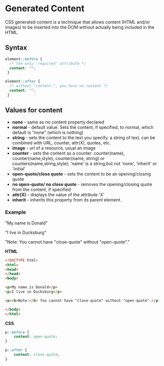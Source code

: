 # Generated Content

CSS generated content is a technique that allows content (HTML and/or images) to be inserted into the DOM without actually being included in the HTML.

## Syntax

```css
element::before {
  /* the only 'required' attribute */
  content: ""; 
 }

element::after {
  /* without "content:", you have no content */
  content: ""; 
 }
 ``` 

## Values for content 

* **none** - same as no content property declared
* **normal** - default value. Sets the content, if specified, to normal, which default is "none" (which is nothing)
* **string** - sets the content to the text you specify. a string of text, can be combined with URL, counter, attr(X), quotes, etc.
* **image** - url of a resource, usual an image
* **counter** - sets the content as a counter. counter(name), counter(name,style), counter(name, string) or counters(name,string,style); 'name' is a string,but not 'none', 'inherit' or 'initial'
* **open-quote/close quote** - sets the content to be an opening/closing quote 
* **no open-quote/ no close quote** - removes the opening/closing quote from the content, if specified 
* **attr(X)** - displays the value of the attribute 'X'
* **inherit** - inherits this property from its parent element.

### Example

"My name is Donald"

"I live in Ducksburg"

"Note: You cannot have "close-quote" without "open-quote"."

**HTML**
```html
<!DOCTYPE html>
<html>
<head>
</head>
<body>

<p>My name is Donald</p>
<p>I live in Ducksburg</p>

<p><b>Note:</b> You cannot have "close-quote" without "open-quote".</p>

</body>
</html>
```
**CSS**
```css
p::before {
    content: open-quote;
}

p::after {
    content: close-quote;
}
```